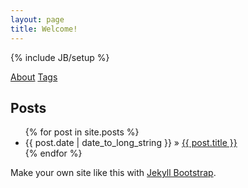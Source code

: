 ```yaml
---
layout: page
title: Welcome!
---
```

{% include JB/setup %}

[About](https://silensangelusnex.github.io/about)
[Tags](https://silensangelusnex.github.io/tags)

## Posts

<ul class="posts">
  {% for post in site.posts %}
    <li><span>{{ post.date | date_to_long_string }}</span> &raquo; <a href="{{ BASE_PATH }}{{ post.url }}">{{ post.title }}</a></li>
  {% endfor %}
</ul>

Make your own site like this with [Jekyll Bootstrap](http://jekyllbootstrap.com).
